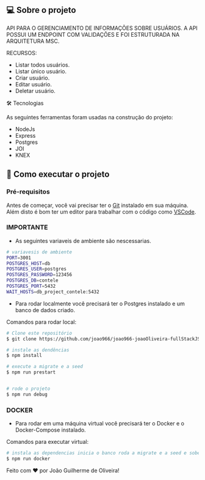 ## 💻 Sobre o projeto

API PARA O GERENCIAMENTO DE INFORMAÇÕES SOBRE USUÁRIOS. A API POSSUI UM ENDPOINT COM VALIDAÇÕES E FOI ESTRUTURADA NA ARQUITETURA MSC.

RECURSOS:

- Listar todos usuários.
- Listar único usuário.
- Criar usuário.
- Editar usuário.
- Deletar usuário.

🛠 Tecnologias

As seguintes ferramentas foram usadas na construção do projeto:

* NodeJs
* Express
* Postgres
* JOI
* KNEX


## 🚀 Como executar o projeto

### Pré-requisitos

Antes de começar, você vai precisar ter o [Git](https://git-scm.com) instalado em sua máquina.
Além disto é bom ter um editor para trabalhar com o código como [VSCode](https://code.visualstudio.com/).

### IMPORTANTE

* As seguintes variaveis de ambiente são nescessarias.

```bash
# variavesis de ambiente
PORT=3001
POSTGRES_HOST=db
POSTGRES_USER=postgres
POSTGRES_PASSWORD=123456
POSTGRES_DB=contele
POSTGRES_PORT=5432
WAIT_HOSTS=db_project_contele:5432
```





- Para rodar localmente você precisará ter o Postgres instalado e um banco de dados criado.

Comandos para rodar local:
```bash
# Clone este repositório
$ git clone https://github.com/joao966/joao966-joaoOliveira-fullStackJSJr.git

# instale as dendências
$ npm install

# execute a migrate e a seed
$ npm run prestart


# rode o projeto
$ npm run debug

```




### DOCKER
* Para rodar em uma máquina virtual você precisará ter o Docker e o Docker-Compose instalado.

Comandos para executar virtual:
```bash
# instala as dependencias inicia o banco roda a migrate e a seed e sobe o servidor da API
$ npm run docker
```

Feito com ❤️ por João Guilherme de Oliveira!
